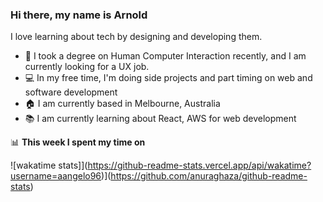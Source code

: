 ### Hi there, my name is Arnold

I love learning about tech by designing and developing them.

- :art: I took a degree on Human Computer Interaction recently, and I am currently looking for a UX job.
- :computer: In my free time, I'm doing side projects and part timing on web and software development
- :house: I am currently based in Melbourne, Australia
- :books: I am currently learning about React, AWS for web development

📊 **This week I spent my time on**

![wakatime stats]](https://github-readme-stats.vercel.app/api/wakatime?username=aangelo96)](https://github.com/anuraghaza/github-readme-stats)
